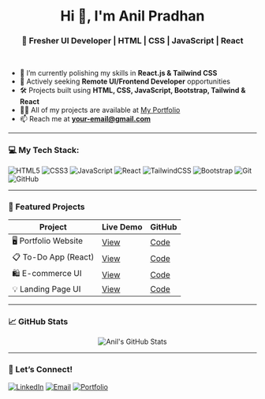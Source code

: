 <h1 align="center">Hi 👋, I'm Anil Pradhan</h1>
<h3 align="center">🚀 Fresher UI Developer | HTML | CSS | JavaScript | React</h3>

<br/>

- 🌱 I’m currently polishing my skills in **React.js & Tailwind CSS**
- 💼 Actively seeking **Remote UI/Frontend Developer** opportunities
- 🛠️ Projects built using **HTML, CSS, JavaScript, Bootstrap, Tailwind & React**
- 👨‍💻 All of my projects are available at [My Portfolio](https://your-portfolio-link.com)
- 📫 Reach me at **your-email@gmail.com**

---

### 💻 My Tech Stack:
![HTML5](https://img.shields.io/badge/html5-%23E34F26.svg?&style=flat&logo=html5&logoColor=white)
![CSS3](https://img.shields.io/badge/css3-%231572B6.svg?&style=flat&logo=css3&logoColor=white)
![JavaScript](https://img.shields.io/badge/javascript-%23323330.svg?&style=flat&logo=javascript&logoColor=%23F7DF1E)
![React](https://img.shields.io/badge/react-%2320232a.svg?&style=flat&logo=react&logoColor=%2361DAFB)
![TailwindCSS](https://img.shields.io/badge/tailwindcss-%2338B2AC.svg?&style=flat&logo=tailwind-css&logoColor=white)
![Bootstrap](https://img.shields.io/badge/bootstrap-%23563D7C.svg?&style=flat&logo=bootstrap&logoColor=white)
![Git](https://img.shields.io/badge/git-%23F05033.svg?&style=flat&logo=git&logoColor=white)
![GitHub](https://img.shields.io/badge/github-%23121011.svg?&style=flat&logo=github&logoColor=white)

---

### 📂 Featured Projects

| Project | Live Demo | GitHub |
|--------|-----------|--------|
| 🖥️ Portfolio Website | [View](https://your-portfolio.com) | [Code](https://github.com/yourusername/portfolio) |
| 📋 To-Do App (React) | [View](https://your-todo.netlify.app) | [Code](https://github.com/yourusername/todo-app) |
| 🛍️ E-commerce UI | [View](https://yourshop.netlify.app) | [Code](https://github.com/yourusername/ecommerce-ui) |
| 💡 Landing Page UI | [View](https://yourlanding.netlify.app) | [Code](https://github.com/yourusername/landing-page-ui) |

---

### 📈 GitHub Stats

<p align="center">
  <img src="https://github-readme-stats.vercel.app/api?username=yourusername&show_icons=true&theme=tokyonight" alt="Anil's GitHub Stats" />
</p>

---

### 🤝 Let’s Connect!

[![LinkedIn](https://img.shields.io/badge/LinkedIn-blue?style=flat&logo=linkedin)](https://www.linkedin.com/in/yourlinkedin/)
[![Email](https://img.shields.io/badge/Email-red?style=flat&logo=gmail)](mailto:your-email@gmail.com)
[![Portfolio](https://img.shields.io/badge/Portfolio-grey?style=flat&logo=google-chrome)](https://your-portfolio-link.com)

